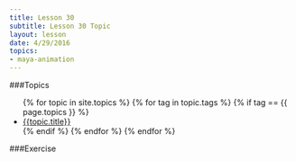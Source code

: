 ```yaml
---
title: Lesson 30
subtitle: Lesson 30 Topic
layout: lesson
date: 4/29/2016
topics:
- maya-animation
---
```


###Topics
<ul>
 {% for topic in site.topics %}
   {% for tag in topic.tags %}
       {% if tag == {{ page.topics }} %}
           <li><a href="{{ topic.permalink | prepend: site.baseurl }}">{{topic.title}}</a></li>
        {% endif %}
   {% endfor %}
 {% endfor %}
</ul>

###Exercise